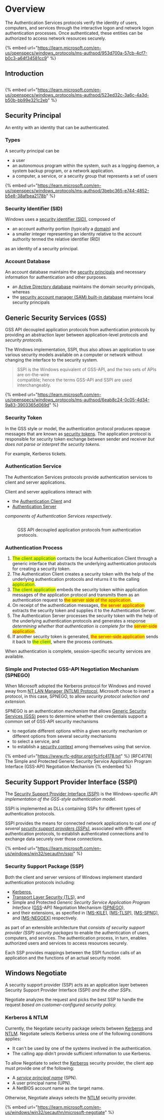 # Overview

The Authentication Services protocols verify the identity of users, computers, and services through the interactive logon and network logon authentication processes. Once authenticated, these entities can be authorized to access network resources securely.

{% embed url="https://learn.microsoft.com/en-us/openspecs/windows_protocols/ms-authsod/953d700a-57cb-4cf7-b0c3-a64f34581cc9" %}

## Introduction

<figure><img src="../../.gitbook/assets/圖片 (3) (1).png" alt=""><figcaption></figcaption></figure>

{% embed url="https://learn.microsoft.com/en-us/openspecs/windows_protocols/ms-authsod/523ed32c-3a6c-4a3d-b50b-bb99e321c2eb" %}

## Security Principal

An entity with an identity that can be authenticated.

### Types

A security principal can be

* a user
* an autonomous program within the system, such as a logging daemon, a system backup program, or a network application.
* a computer, a service, or a security group that represents a set of users

{% embed url="https://learn.microsoft.com/en-us/openspecs/windows_protocols/ms-authsod/3bebc365-e744-4852-b5e8-38afbea2178b" %}

### Security Identifier (SID)

Windows uses a [security identifier (SID)](https://learn.microsoft.com/en-us/openspecs/windows\_protocols/ms-authsod/64781df1-ee20-413e-b8c5-6511c90dbc30#gt\_83f2020d-0804-4840-a5ac-e06439d50f8d), composed of

* an account authority portion (typically a [domain](https://learn.microsoft.com/en-us/openspecs/windows\_protocols/ms-authsod/64781df1-ee20-413e-b8c5-6511c90dbc30#gt\_b0276eb2-4e65-4cf1-a718-e0920a614aca)) and
* a smaller integer representing an identity relative to the account authority termed the relative identifier (RID)

as an identity of a security principal.

### Account Database

An account database maintains the [security principals](overview.md#security-principal) and necessary information for authentication and other purposes.

* an [Active Directory database](../ad/adds/#account-database) maintains the domain security principals, whereas
* the [security account manager (SAM) built-in database](https://learn.microsoft.com/en-us/openspecs/windows\_protocols/ms-authsod/64781df1-ee20-413e-b8c5-6511c90dbc30#gt\_6bb6ffcf-2a22-4989-89ef-6c9937f91b8b) maintains local security principals

## Generic Security Services (GSS)

GSS API decoupled application protocols from authentication protocols by providing an abstraction layer between application-level protocols and _security protocols_.

The Windows implementation, SSPI, thus also allows an application to use various security models available on a computer or network without changing the interface to the security system.

> SSPI is the Windows equivalent of GSS-API, and the two sets of APIs are on-the-wire \
> compatible; hence the terms GSS-API and SSPI are used interchangeably.

{% embed url="https://learn.microsoft.com/en-us/openspecs/windows_protocols/ms-authsod/6eab8c24-0c05-4d34-9a83-3903365d069d" %}

### Security Token

In the GSS style or model, the authentication protocol produces opaque messages that are known as [security tokens](https://learn.microsoft.com/en-us/openspecs/windows\_protocols/ms-authsod/64781df1-ee20-413e-b8c5-6511c90dbc30#gt\_6b49ccf2-3d93-4d1e-9ecd-e5e7873eec24). The application protocol is responsible for security token exchange between sender and receiver _but does not parse or interpret the security tokens._

For example, Kerberos tickets.

### Authentication Service

The Authentication Services protocols provide authentication services to client and server applications.

Client and server applications interact with

* the [Authentication Client](https://learn.microsoft.com/en-us/openspecs/windows\_protocols/ms-authsod/64781df1-ee20-413e-b8c5-6511c90dbc30#gt\_e67f665e-7970-422b-b471-cb33147c0641) and
* [Authentication Server](https://learn.microsoft.com/en-us/openspecs/windows\_protocols/ms-authsod/64781df1-ee20-413e-b8c5-6511c90dbc30#gt\_3ca15667-25b2-495d-a86f-2f37135f7b05)

_components of Authentication Services respectively_.

<figure><img src="../../.gitbook/assets/圖片 (1) (1).png" alt=""><figcaption><p>GSS API decoupled application protocols from authentication protocols.</p></figcaption></figure>

### Authentication Process

1. <mark style="color:green;">The client application</mark> contacts the local Authentication Client through a generic interface that abstracts the underlying authentication protocols for creating a security token.
2. The Authentication Client creates a security token with the help of the underlying authentication protocols and returns it to the calling <mark style="color:green;">application</mark>.
3. <mark style="color:green;">The client application</mark> embeds the security token within application messages of the application protocol and transmits them as an authentication request to <mark style="color:red;">the server side of the application</mark>.
4. On receipt of the authentication messages, <mark style="color:red;">the server application</mark> extracts the security token and supplies it to the Authentication Server.
5. The Authentication Server processes the security token with the help of the underlying authentication protocols and generates a response _determining whether that authentication is complete for_ the <mark style="color:red;">server-side application</mark>.
6. If another security token is generated, <mark style="color:red;">the server-side application</mark> sends it back to <mark style="color:green;">the client</mark>, where the process continues.

When authentication is complete, session-specific security services are available.

### Simple and Protected GSS-API Negotiation Mechanism (SPNEGO)

When Microsoft adopted the Kerberos protocol for Windows and moved away from [NT LAN Manager (NTLM) Protocol](https://learn.microsoft.com/en-us/openspecs/windows\_protocols/ms-authsod/64781df1-ee20-413e-b8c5-6511c90dbc30#gt\_fff710f9-e3d1-4991-99a2-009768d57585), Microsoft chose to insert a protocol, in this case, SPNEGO, to allow _security protocol selection and extension_.

SPNEGO is an authentication _mechanism_ that allows [Generic Security Services (GSS)](https://learn.microsoft.com/en-us/openspecs/windows\_protocols/ms-authsod/64781df1-ee20-413e-b8c5-6511c90dbc30#gt\_95f6b299-ec2f-4cef-87df-217f95bd9e14) peers to determine whether their credentials support a common set of GSS-API security mechanisms

* to negotiate different options within a given security mechanism or different options from several security mechanisms
* to select a service, and
* to establish a [security context](https://learn.microsoft.com/en-us/openspecs/windows\_protocols/ms-authsod/64781df1-ee20-413e-b8c5-6511c90dbc30#gt\_88d49f20-6c95-4b64-a52c-c3eca2fe5709) among themselves using that service.

{% embed url="https://www.rfc-editor.org/rfc/rfc4178.txt" %}
\[RFC4178] The Simple and Protected Generic Security Service Application Program Interface (GSS-API) Negotiation Mechanism
{% endembed %}

## Security Support Provider Interface (SSPI)

The [Security Support Provider Interface (SSPI)](https://learn.microsoft.com/en-us/openspecs/windows\_protocols/ms-authsod/64781df1-ee20-413e-b8c5-6511c90dbc30#gt\_fb216516-748b-4873-8bdd-64c5f4da9920) is the Windows-specific API _implementation of the GSS-style authentication model_.

SSPI is implemented as DLLs containing SSPs for different types of authentication protocols.

SSPI provides the means for connected network applications to call _one of several_ [_security support providers (SSPs)_](https://learn.microsoft.com/en-us/openspecs/windows\_protocols/ms-authsod/64781df1-ee20-413e-b8c5-6511c90dbc30#gt\_e0edad22-1b0e-42f3-8e51-50f8aa30b29a), associated with different authentication protocols, to establish authenticated connections and to exchange data securely over those connections.

{% embed url="https://learn.microsoft.com/en-us/windows/win32/secauthn/sspi" %}

### Security Support Package (SSP)

Both the client and server versions of Windows implement standard authentication protocols including:

* [Kerberos](https://learn.microsoft.com/en-us/openspecs/windows\_protocols/ms-authsod/64781df1-ee20-413e-b8c5-6511c90dbc30#gt\_d6a282ce-b1da-41e1-b05a-22f777a5c1fe),
* [Transport Layer Security (TLS)](https://learn.microsoft.com/en-us/openspecs/windows\_protocols/ms-authsod/64781df1-ee20-413e-b8c5-6511c90dbc30#gt\_f2bc7fed-7e02-4fa5-91b3-97f5c978563a), and
* Simple and Protected _Generic Security Service Application Program Interface_ ([GSS](https://learn.microsoft.com/en-us/openspecs/windows\_protocols/ms-authsod/64781df1-ee20-413e-b8c5-6511c90dbc30#gt\_95f6b299-ec2f-4cef-87df-217f95bd9e14)-API) Negotiation Mechanism ([SPNEGO](https://learn.microsoft.com/en-us/openspecs/windows\_protocols/ms-authsod/64781df1-ee20-413e-b8c5-6511c90dbc30#gt\_bc2f6b5e-e5c0-408b-8f55-0350c24b9838)),
* and their extensions, as specified in [\[MS-KILE\]](https://learn.microsoft.com/en-us/openspecs/windows\_protocols/ms-kile/2a32282e-dd48-4ad9-a542-609804b02cc9), [\[MS-TLSP\]](https://learn.microsoft.com/en-us/openspecs/windows\_protocols/ms-tlsp/58aba05b-62b0-4cd1-b88b-dc8a24920346), [\[MS-SPNG\]](https://learn.microsoft.com/en-us/openspecs/windows\_protocols/ms-spng/f377a379-c24f-4a0f-a3eb-0d835389e28a), and [\[MS-NEGOEX\]](https://learn.microsoft.com/en-us/openspecs/windows\_protocols/ms-negoex/0ad7a003-ab56-4839-a204-b555ca6759a2) respectively.

as part of an extensible architecture that _consists of security support provider (SSP) security packages_ to enable the authentication of users, computers, and services. The authentication process, in turn, enables authorized users and services to access resources securely.

Each SSP provides mappings between the SSPI function calls of an application and the functions of an actual security model.

## Windows Negotiate

A security support provider (SSP) acts as an application layer between Security Support Provider Interface (SSPI) _and the other SSPs_.

Negotiate analyzes the request and picks the best SSP to handle the request _based on customer-configured security policy._

### Kerberos & NTLM

Currently, the Negotiate security package selects between [Kerberos](https://learn.microsoft.com/en-us/windows/win32/secauthn/microsoft-kerberos) and [NTLM](https://learn.microsoft.com/en-us/windows/win32/secauthn/microsoft-ntlm). Negotiate selects Kerberos unless one of the following conditions applies:

* It can't be used by one of the systems involved in the authentication.
* The calling app didn't provide sufficient information to use Kerberos.

To allow Negotiate to select the [Kerberos](https://learn.microsoft.com/en-us/windows/win32/secauthn/microsoft-kerberos) security provider, the client app must provide one of the following:

* A [_service principal name_](https://learn.microsoft.com/en-us/windows/win32/secgloss/s-gly) (SPN).
* A user principal name (UPN).
* A NetBIOS account name as the target name.

Otherwise, Negotiate always selects the [NTLM](https://learn.microsoft.com/en-us/windows/win32/secauthn/microsoft-ntlm) security provider.

{% embed url="https://learn.microsoft.com/en-us/windows/win32/secauthn/microsoft-negotiate" %}
